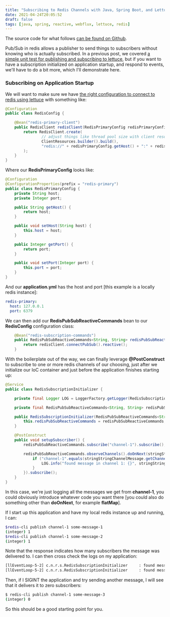 ```yaml
---
title: "Subscribing to Redis Channels with Java, Spring Boot, and Lettuce"
date: 2021-04-24T20:05:52
draft: false
tags: [java, spring, reactive, webflux, lettuce, redis]
---
```


The source code for what follows [can be found on Github](https://github.com/nfisher23/reactive-programming-webflux).

Pub/Sub in redis allows a publisher to send things to subscribers without knowing who is actually subscribed. In a previous post, we covered [a simple unit test for publishing and subscribing to lettuce](https://nickolasfisher.com/blog/How-to-Publish-and-Subscribe-to-Redis-Using-Lettuce), but if you want to have a subscription initialized on application startup, and respond to events, we'll have to do a bit more, which I'll demonstrate here.

### Subscribing on Application Startup

We will want to make sure we have [the right configuration to connect to redis using lettuce](https://nickolasfisher.com/blog/How-to-Configure-Lettuce-to-connect-to-a-local-Redis-Instance-with-Webflux) with something like:

```java
@Configuration
public class RedisConfig {

    @Bean("redis-primary-client")
    public RedisClient redisClient(RedisPrimaryConfig redisPrimaryConfig) {
        return RedisClient.create(
                // adjust things like thread pool size with client resources
                ClientResources.builder().build(),
                "redis://" + redisPrimaryConfig.getHost() + ":" + redisPrimaryConfig.getPort()
        );
    }
}

```

Where our **RedisPrimaryConfig** looks like:

```java
@Configuration
@ConfigurationProperties(prefix = "redis-primary")
public class RedisPrimaryConfig {
    private String host;
    private Integer port;

    public String getHost() {
        return host;
    }

    public void setHost(String host) {
        this.host = host;
    }

    public Integer getPort() {
        return port;
    }

    public void setPort(Integer port) {
        this.port = port;
    }
}

```

And our **application.yml** has the host and port \[this example is a locally redis instance\]:

```yaml
redis-primary:
  host: 127.0.0.1
  port: 6379

```

We can then add our **RedisPubSubReactiveCommands** bean to our **RedisConfig** configuration class:

```java
    @Bean("redis-subscription-commands")
    public RedisPubSubReactiveCommands<String, String> redisPubSubReactiveCommands(RedisClient redisClient) {
        return redisClient.connectPubSub().reactive();
    }

```

With the boilerplate out of the way, we can finally leverage **@PostConstruct** to subscribe to one or more redis channels of our choosing, just after we initialize our IoC container and just before the application finishes starting up:

```java
@Service
public class RedisSubscriptionInitializer {

    private final Logger LOG = LoggerFactory.getLogger(RedisSubscriptionInitializer.class);

    private final RedisPubSubReactiveCommands<String, String> redisPubSubReactiveCommands;

    public RedisSubscriptionInitializer(RedisPubSubReactiveCommands<String, String> redisPubSubReactiveCommands) {
        this.redisPubSubReactiveCommands = redisPubSubReactiveCommands;
    }

    @PostConstruct
    public void setupSubscriber() {
        redisPubSubReactiveCommands.subscribe("channel-1").subscribe();

        redisPubSubReactiveCommands.observeChannels().doOnNext(stringStringChannelMessage -> {
            if ("channel-1".equals(stringStringChannelMessage.getChannel())) {
                LOG.info("found message in channel 1: {}", stringStringChannelMessage.getMessage());
            }
        }).subscribe();
    }
}

```

In this case, we're just logging all the messages we get from **channel-1**, you could obviously introduce whatever code you want there \[you could also do something other than **doOnNext**, for example **flatMap**\].

If I start up this application and have my local redis instance up and running, I can:

```bash
$redis-cli publish channel-1 some-message-1
(integer) 1
$redis-cli publish channel-1 some-message-2
(integer) 1

```

Note that the response indicates how many subscribers the message was delivered to. I can then cross check the logs on my application:

```bash
[llEventLoop-5-2] c.n.r.s.RedisSubscriptionInitializer     : found message in channel 1: some-message-1
[llEventLoop-5-2] c.n.r.s.RedisSubscriptionInitializer     : found message in channel 1: some-message-2

```

Then, if I SIGINT the application and try sending another message, I will see that it delivers it to zero subscribers:

```bash
$ redis-cli publish channel-1 some-message-3
(integer) 0

```

So this should be a good starting point for you.
